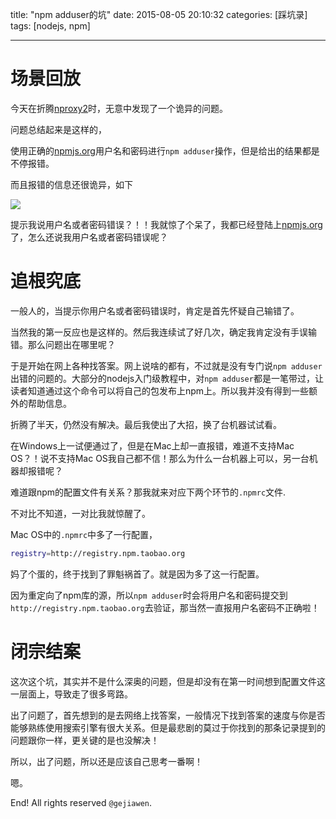 title: "npm adduser的坑"
date: 2015-08-05 20:10:32
categories: [踩坑录]
tags: [nodejs, npm]

---

# 场景回放

今天在折腾[nproxy2](https://github.com/gejiawen/nproxy2)时，无意中发现了一个诡异的问题。

问题总结起来是这样的，

使用正确的[npmjs.org](http://www.npmjs.org)用户名和密码进行`npm adduser`操作，但是给出的结果都是不停报错。

而且报错的信息还很诡异，如下

![](http://7xkwt1.com1.z0.glb.clouddn.com/npm-adduser的坑-001.png)

提示我说用户名或者密码错误？！！我就惊了个呆了，我都已经登陆上[npmjs.org](http://www.npmjs.org)了，怎么还说我用户名或者密码错误呢？


# 追根究底

一般人的，当提示你用户名或者密码错误时，肯定是首先怀疑自己输错了。

当然我的第一反应也是这样的。然后我连续试了好几次，确定我肯定没有手误输错。那么问题出在哪里呢？

于是开始在网上各种找答案。网上说啥的都有，不过就是没有专门说`npm adduser`出错的问题的。大部分的nodejs入门级教程中，对`npm adduser`都是一笔带过，让读者知道通过这个命令可以将自己的包发布上npm上。所以我并没有得到一些额外的帮助信息。

折腾了半天，仍然没有解决。最后我使出了大招，换了台机器试试看。

在Windows上一试便通过了，但是在Mac上却一直报错，难道不支持Mac OS？！说不支持Mac OS我自己都不信！那么为什么一台机器上可以，另一台机器却报错呢？

难道跟npm的配置文件有关系？那我就来对应下两个环节的`.npmrc`文件.

不对比不知道，一对比我就惊醒了。

Mac OS中的`.npmrc`中多了一行配置，

```bash
registry=http://registry.npm.taobao.org
```

妈了个蛋的，终于找到了罪魁祸首了。就是因为多了这一行配置。

因为重定向了npm库的源，所以`npm adduser`时会将用户名和密码提交到`http://registry.npm.taobao.org`去验证，那当然一直报用户名密码不正确啦！

# 闭宗结案

这次这个坑，其实并不是什么深奥的问题，但是却没有在第一时间想到配置文件这一层面上，导致走了很多弯路。

出了问题了，首先想到的是去网络上找答案，一般情况下找到答案的速度与你是否能够熟练使用搜索引擎有很大关系。但是最悲剧的莫过于你找到的那条记录提到的问题跟你一样，更关键的是也没解决！

所以，出了问题，所以还是应该自己思考一番啊！

嗯。



End! All rights reserved `@gejiawen`.


